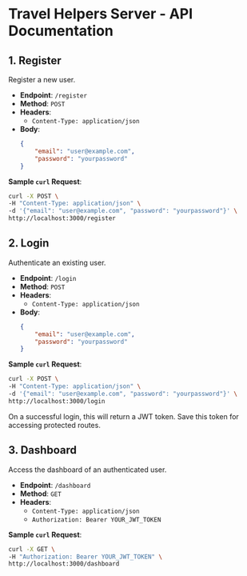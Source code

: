# Travel Helpers Server - API Documentation

## 1. Register

Register a new user.

- **Endpoint**: `/register`
- **Method**: `POST`
- **Headers**:
    - `Content-Type: application/json`
- **Body**:
    ```json
    {
        "email": "user@example.com",
        "password": "yourpassword"
    }
    ```

**Sample `curl` Request**:

```bash
curl -X POST \
-H "Content-Type: application/json" \
-d '{"email": "user@example.com", "password": "yourpassword"}' \
http://localhost:3000/register
```

## 2. Login

Authenticate an existing user.

- **Endpoint**: `/login`
- **Method**: `POST`
- **Headers**:
    - `Content-Type: application/json`
- **Body**:
    ```json
    {
        "email": "user@example.com",
        "password": "yourpassword"
    }
    ```

**Sample `curl` Request**:

```bash
curl -X POST \
-H "Content-Type: application/json" \
-d '{"email": "user@example.com", "password": "yourpassword"}' \
http://localhost:3000/login
```

On a successful login, this will return a JWT token. Save this token for accessing protected routes.

## 3. Dashboard

Access the dashboard of an authenticated user.

- **Endpoint**: `/dashboard`
- **Method**: `GET`
- **Headers**:
    - `Content-Type: application/json`
    - `Authorization: Bearer YOUR_JWT_TOKEN`

**Sample `curl` Request**:


```bash
curl -X GET \
-H "Authorization: Bearer YOUR_JWT_TOKEN" \
http://localhost:3000/dashboard
```
